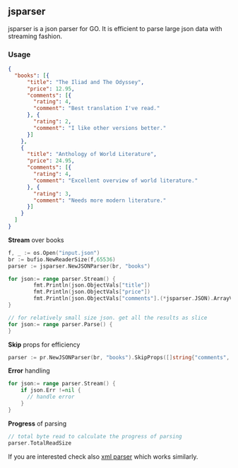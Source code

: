 ## jsparser

jsparser is a json parser for GO. It is efficient to parse large json data with streaming fashion.

### Usage
```json
{
  "books": [{
      "title": "The Iliad and The Odyssey",
      "price": 12.95,
      "comments": [{
        "rating": 4,
        "comment": "Best translation I've read."
      }, {
        "rating": 2,
        "comment": "I like other versions better."
      }]
    },
    {
      "title": "Anthology of World Literature",
      "price": 24.95,
      "comments": [{
        "rating": 4,
        "comment": "Excellent overview of world literature."
      }, {
        "rating": 3,
        "comment": "Needs more modern literature."
      }]
    }
  ]
}
```
<b>Stream</b> over books

```go
f, _ := os.Open("input.json")
br := bufio.NewReaderSize(f,65536)
parser := jsparser.NewJSONParser(br, "books")

for json:= range parser.Stream() {
		fmt.Println(json.ObjectVals["title"])
		fmt.Println(json.ObjectVals["price"])
		fmt.Println(json.ObjectVals["comments"].(*jsparser.JSON).ArrayVals[0].(*jsparser.JSON).ObjectVals["rating"])
}

// for relatively small size json. get all the results as slice
for json:= range parser.Parse() {
}

```

<b>Skip</b> props for efficiency

```go
parser := pr.NewJSONParser(br, "books").SkipProps([]string{"comments", "price"})  
```

<b>Error</b> handling

```go
for json:= range parser.Stream() {
    if json.Err !=nil {
      // handle error
    }
}
```

<b>Progress</b> of parsing
```go
// total byte read to calculate the progress of parsing
parser.TotalReadSize
```


If you are interested check also [xml parser](https://github.com/tamerh/xml-stream-parser) which works similarly.
